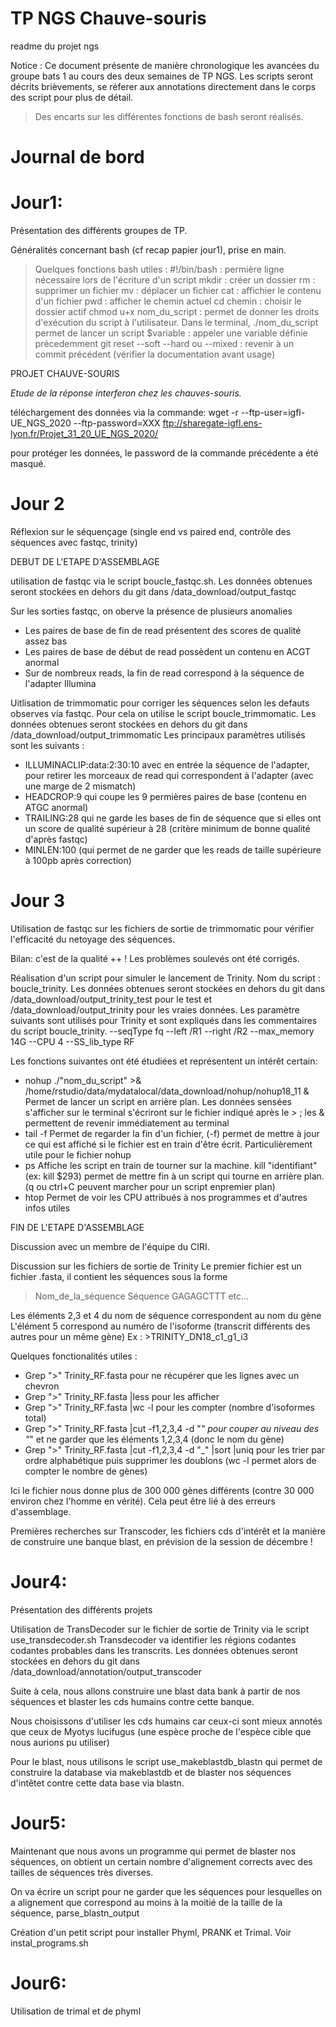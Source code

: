 # TP NGS Chauve-souris

readme du projet ngs

Notice : Ce document présente de manière chronologique les avancées du groupe bats 1 au cours des deux semaines de TP NGS.
Les scripts seront décrits brièvements, se réferer aux annotations directement dans le corps des script pour plus de détail.
> Des encarts sur les différentes fonctions de bash seront réalisés.


# Journal de bord

# Jour1:

Présentation des différents groupes de TP.

Généralités concernant bash (cf recap papier jour1), prise en main.
>Quelques fonctions bash utiles :
#!/bin/bash : permière ligne nécessaire lors de l'écriture d'un script
mkdir : créer un dossier
rm : supprimer un fichier
mv : déplacer un fichier
cat : affichier le contenu d'un fichier
pwd : afficher le chemin actuel
cd chemin : choisir le dossier actif
chmod u+x nom_du_script : permet de donner les droits d'exécution du script à l'utilisateur.
Dans le terminal, ./nom_du_script permet de lancer un script
$variable : appeler une variable définie précedemment
git reset --soft --hard ou --mixed : revenir à un commit précédent (vérifier la documentation avant usage)




PROJET CHAUVE-SOURIS

*Etude de la réponse interferon chez les chauves-souris.*


téléchargement des données via la commande: wget -r --ftp-user=igfl-UE_NGS_2020 --ftp-password=XXX ftp://sharegate-igfl.ens-lyon.fr/Projet_31_20_UE_NGS_2020/

pour protéger les données, le password de la commande précédente a été masqué.


# Jour 2

Réflexion sur le séquençage (single end vs paired end, contrôle des séquences avec fastqc, trinity)

DEBUT DE L'ETAPE D'ASSEMBLAGE

utilisation de fastqc via le script boucle_fastqc.sh. Les données obtenues seront stockées en dehors du git dans /data_download/output_fastqc

Sur les sorties fastqc, on oberve la présence de plusieurs anomalies
- Les paires de base de fin de read présentent des scores de qualité assez bas
- Les paires de base de début de read possèdent un contenu en ACGT anormal
- Sur de nombreux reads, la fin de read correspond à la séquence de l'adapter Illumina


Uitlisation de trimmomatic pour corriger les séquences selon les defauts observes via fastqc. Pour cela on utilise le script boucle_trimmomatic. Les données obtenues seront stockées en dehors du git dans /data_download/output_trimmomatic
Les principaux paramètres utilisés sont les suivants : 
- ILLUMINACLIP:data:2:30:10 avec en entrée la séquence de l'adapter, pour retirer les morceaux de read qui correspondent à l'adapter (avec une marge de 2 mismatch)
- HEADCROP:9 qui coupe les 9 permières paires de base (contenu en ATGC anormal)
- TRAILING:28 qui ne garde les bases de fin de séquence que si elles ont un score de qualité supérieur à 28 (critère minimum de bonne qualité d'après fastqc)
- MINLEN:100 (qui permet de ne garder que les reads de taille supérieure à 100pb après correction)


# Jour 3

Utilisation de fastqc sur les fichiers de sortie de trimmomatic pour vérifier l'efficacité du netoyage des séquences.

Bilan: c'est de la qualité ++ ! Les problèmes soulevés ont été corrigés.



Réalisation d'un script pour simuler le lancement de Trinity. Nom du script : boucle_trinity. Les données obtenues seront stockées en dehors du git dans /data_download/output_trinity_test pour le test et /data_download/output_trinity pour les vraies données.
Les paramètre suivants sont utilisés pour Trinity et sont expliqués dans les commentaires du script boucle_trinity.
--seqType fq --left /R1 --right /R2 --max_memory 14G --CPU 4 --SS_lib_type RF


Les fonctions suivantes ont été étudiées et représentent un intérêt certain:
- nohup ./"nom_du_script" >& /home/rstudio/data/mydatalocal/data_download/nohup/nohup18_11 &
Permet de lancer un script en arrière plan. Les données sensées s'afficher sur le terminal s'écriront sur le fichier indiqué après le > ; les & permettent de revenir immédiatement au terminal
- tail -f
Permet de regarder la fin d'un fichier, (-f) permet de mettre à jour ce qui est affiché si le fichier est en train d'être écrit. Particulièrement utile pour le fichier nohup
- ps
Affiche les script en train de tourner sur la machine. kill "identifiant" (ex: kill $293) permet de mettre fin à un script qui tourne en arrière plan. (q ou ctrl+C peuvent marcher pour un script enpremier plan)
- htop
Permet de voir les CPU attribués à nos programmes et d'autres infos utiles



FIN DE L'ETAPE D'ASSEMBLAGE


Discussion avec un membre de l'équipe du CIRI.


Discussion sur les fichiers de sortie de Trinity
Le premier fichier est un fichier .fasta, il contient les séquences sous la forme

>Nom_de_la_séquence
Séquence GAGAGCTTT etc...

Les éléments 2,3 et 4 du nom de séquence correspondent au nom du gène
L'élément 5 correspond au numéro de l'isoforme (transcrit différents des autres pour un même gène)
Ex : >TRINITY_DN18_c1_g1_i3

Quelques fonctionalités utiles :
- Grep ">" Trinity_RF.fasta   pour ne récupérer que les lignes avec un chevron
- Grep ">" Trinity_RF.fasta |less   pour les afficher
- Grep ">" Trinity_RF.fasta |wc -l  pour les compter (nombre d'isoformes total)
- Grep ">" Trinity_RF.fasta |cut -f1,2,3,4 -d "_"   pour couper au niveau des "_" et ne garder que les éléments 1,2,3,4 (donc le nom du gène)
- Grep ">" Trinity_RF.fasta |cut -f1,2,3,4 -d "_" |sort |uniq   pour les trier par ordre alphabétique puis supprimer les doublons (wc -l permet alors de compter le nombre de gènes)

Ici le fichier nous donne plus de 300 000 gènes différents (contre 30 000 environ chez l'homme en vérité). Cela peut être lié à des erreurs d'assemblage.



Premières recherches sur Transcoder, les fichiers cds d'intérêt et la manière de construire une banque blast, en prévision de la session de décembre !



# Jour4:


Présentation des différents projets

Utilisation de TransDecoder sur le fichier de sortie de Trinity via le script use_transdecoder.sh
Transdecoder va identifier les régions codantes codantes probables dans les transcrits.
Les données obtenues seront stockées en dehors du git dans /data_download/annotation/output_transcoder



Suite à cela, nous allons construire une blast data bank à partir de nos séquences et blaster les cds humains contre cette banque.

Nous choisissons d'utiliser les cds humains car ceux-ci sont mieux annotés que ceux de Myotys lucifugus (une espèce proche de l'espèce cible que nous aurions pu utiliser)

Pour le blast, nous utilisons le script use_makeblastdb_blastn qui permet de construire la database via makeblastdb et de blaster nos séquences d'intêtet contre cette data base via blastn.




# Jour5:


Maintenant que nous avons un programme qui permet de blaster nos séquences, on obtient un certain nombre d'alignement corrects avec des tailles de séquences très diverses.

On va écrire un script pour ne garder que les séquences pour lesquelles on a alignement que correspond au moins à la moitié de la taille de la séquence, parse_blastn_output



Création d'un petit script pour installer Phyml, PRANK et Trimal. Voir instal_programs.sh




# Jour6:

Utilisation de trimal et de phyml



